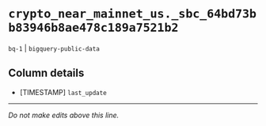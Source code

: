 # `crypto_near_mainnet_us._sbc_64bd73bb83946b8ae478c189a7521b2`
`bq-1` | `bigquery-public-data`

## Column details
* [TIMESTAMP] `last_update`

-------------------------------------------------------------------------------
*Do not make edits above this line.*
